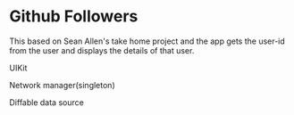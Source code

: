 # Github Followers 

This based on Sean Allen's take home project and the app gets the user-id from the user and displays the details of that user.

UIKit

Network manager(singleton)

Diffable data source


